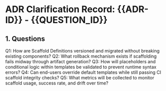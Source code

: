 # ADR Clarification Record: {{ADR-ID}} - {{QUESTION_ID}}

## 1. Questions

Q1: How are Scaffold Definitions versioned and migrated without breaking existing components?
Q2: What rollback mechanism exists if scaffolding fails midway through artifact generation?
Q3: How will placeholders and conditional logic within templates be validated to prevent runtime syntax errors?
Q4: Can end-users override default templates while still passing CI scaffold integrity checks?
Q5: What metrics will be collected to monitor scaffold usage, success rate, and drift over time?

